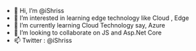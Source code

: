- 👋 Hi, I’m @iShriss
- 👀 I’m interested in learning edge technology like Cloud , Edge
- 🌱 I’m currently learning Cloud Technology say, Azure 
- 💞️ I’m looking to collaborate on JS and Asp.Net Core
- 📫 Twitter : @iShriss

<!---
iShriss/iShriss is a ✨ special ✨ repository because its `README.md` (this file) appears on your GitHub profile.
You can click the Preview link to take a look at your changes.
--->
